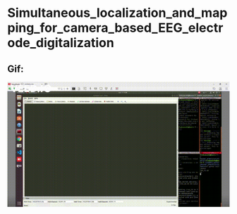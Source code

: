 # Simultaneous_localization_and_mapping_for_camera_based_EEG_electrode_digitalization
## Gif:
![Project demo](slam.gif)
